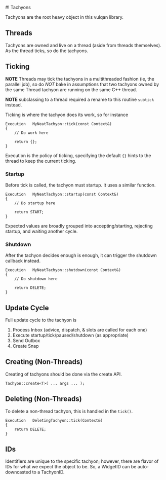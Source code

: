 #! Tachyons

Tachyons are the root heavy object in this vulqan library.  

## Threads

Tachyons are owned and live on a thread (aside from threads themselves).  As the thread ticks, so do the tachyons.

## Ticking

**NOTE** Threads may tick the tachyons in a multithreaded fashion (ie, the parallel job), so do *NOT* bake in assumptions that two tachyons owned by the same Thread tachyon are running on the same C++ thread.

**NOTE** subclassing to a thread required a rename to this routine `subtick` instead.

Ticking is where the tachyon does its work, so for instance

    Execution   MyNeatTachyon::tick(const Context&)
    {
        // Do work here
        
        return {};
    }

Execution is the policy of ticking, specifying the default `{}` hints to the thread to keep the current ticking.

### Startup

Before tick is called, the tachyon must startup.  It uses a similar function.

    Execution   MyNeatTachyon::startup(const Context&)
    {
        // Do startup here
        
        return START;
    }

Expected values are broadly grouped into accepting/starting, rejecting startup, and waiting another cycle.

### Shutdown

After the tachyon decides enough is enough, it can trigger the shutdown callback instead.

    Execution   MyNeatTachyon::shutdown(const Context&)
    {
        // Do shutdown here
        
        return DELETE;
    }



##  Update Cycle

Full update cycle to the tachyon is
1.  Process Inbox (advice, dispatch, & slots are called for each one)
2.  Execute startup/tick/paused/shutdown (as appropriate)
3.  Send Outbox
4.  Create Snap

##  Creating (Non-Threads)

Creating of tachyons should be done via the create API.

    Tachyon::create<T>( ... args ... ); 

##  Deleting (Non-Threads)

To delete a non-thread tachyon, this is handled in the `tick()`.

    Execution   DeletingTachyon::tick(Context&)
    {
        return DELETE;
    }
    
##  IDs

Identifiers are unique to the specific tachyon; however, there are flavor of IDs for what we expect the object to be.  So, a WidgetID can be auto-downcasted to a TachyonID.



